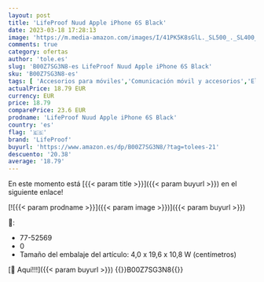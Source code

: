 ```yaml
---
layout: post
title: 'LifeProof Nuud Apple iPhone 6S Black'
date: 2023-03-18 17:28:13
image: 'https://m.media-amazon.com/images/I/41PK5K8sGlL._SL500_._SL400_.jpg'
comments: true
category: ofertas
author: 'tole.es'
slug: 'B00Z7SG3N8-es LifeProof Nuud Apple iPhone 6S Black'
sku: 'B00Z7SG3N8-es'
tags: [ 'Accesorios para móviles','Comunicación móvil y accesorios','Electrónica','Fundas y carcasas para teléfonos móviles','apple','iphone','lifeproof','🇪🇸', ]
actualPrice: 18.79 EUR
currency: EUR
price: 18.79
comparePrice: 23.6 EUR
prodname: 'LifeProof Nuud Apple iPhone 6S Black'
country: 'es'
flag: '🇪🇸'
brand: 'LifeProof'
buyurl: 'https://www.amazon.es/dp/B00Z7SG3N8/?tag=tolees-21'
descuento: '20.38'
average: '18.79'
---
```


En este momento está [{{< param title >}}]({{< param buyurl >}}) en el siguiente enlace!

[![{{< param prodname >}}]({{< param image >}})]({{< param buyurl >}})

🔎:

- 77-52569
- 0
- Tamaño del embalaje del artículo: 4,0 x 19,6 x 10,8 W (centímetros)

[🛒 Aquí!!!]({{< param buyurl >}})
{{<world>}}B00Z7SG3N8{{</world>}}

